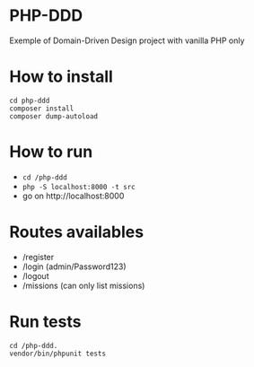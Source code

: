 # PHP-DDD
Exemple of Domain-Driven Design project with vanilla PHP only


# How to install
```
cd php-ddd 
composer install
composer dump-autoload 
```

# How to run
- `cd /php-ddd`
- `php -S localhost:8000 -t src`
- go on http://localhost:8000

# Routes availables
- /register
- /login (admin/Password123)
- /logout
- /missions (can only list missions)

# Run tests
```
cd /php-ddd. 
vendor/bin/phpunit tests
```
